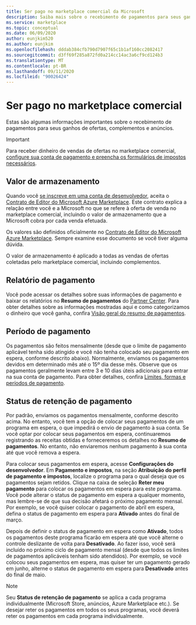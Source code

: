 ```yaml
---
title: Ser pago no marketplace comercial da Microsoft
description: Saiba mais sobre o recebimento de pagamentos para seus ganhos no marketplace comercial da Microsoft.
ms.service: marketplace
ms.topic: conceptual
ms.date: 06/09/2020
author: eunjkim520
ms.author: eunjkim
ms.openlocfilehash: dddab384cfb790d7907f65c1b1af160cc2082417
ms.sourcegitcommit: d3ff69f285a872fd0a214cc14ac3a6cf9cd124b3
ms.translationtype: MT
ms.contentlocale: pt-BR
ms.lasthandoff: 09/11/2020
ms.locfileid: "90026424"
---
```

# <a name="getting-paid-in-the-commercial-marketplace"></a>Ser pago no marketplace comercial

Estas são algumas informações importantes sobre o recebimento de pagamentos para seus ganhos de ofertas, complementos e anúncios.

> [!IMPORTANT]
> Para receber dinheiro de vendas de ofertas no marketplace comercial, [configure sua conta de pagamento e preencha os formulários de impostos necessários](marketplace-payout-account-setup.md).

## <a name="store-fee"></a>Valor de armazenamento

Quando você [se inscreve em uma conta de desenvolvedor](https://go.microsoft.com/fwlink/p/?LinkID=615100), aceita o [Contrato de Editor do Microsoft Azure Marketplace](https://go.microsoft.com/fwlink/p/?LinkID=699560). Este contrato explica a relação entre você e a Microsoft no que se refere à oferta de venda no marketplace comercial, incluindo o valor de armazenamento que a Microsoft cobra por cada venda efetuada.

Os valores são definidos oficialmente no [Contrato de Editor do Microsoft Azure Marketplace](https://go.microsoft.com/fwlink/p/?LinkID=699560). Sempre examine esse documento se você tiver alguma dúvida.

O valor de armazenamento é aplicado a todas as vendas de ofertas coletadas pelo marketplace comercial, incluindo complementos.

## <a name="payout-reporting"></a>Relatório de pagamento

Você pode acessar os detalhes sobre suas informações de pagamento e baixar os relatórios no **Resumo de pagamentos** do [Partner Center](https://partner.microsoft.com/dashboard). Para obter detalhes sobre as informações mostradas aqui e como categorizamos o dinheiro que você ganha, confira [Visão geral do resumo de pagamentos](/azure/marketplace/payout-summary-overview).

## <a name="payout-time-frame"></a>Período de pagamento

Os pagamentos são feitos mensalmente (desde que o limite de pagamento aplicável tenha sido atingido e você não tenha colocado seu pagamento em espera, conforme descrito abaixo). Normalmente, enviamos os pagamentos devidos em determinado mês até o 15º dia desse mês. Observe que os pagamentos geralmente levam entre 3 e 10 dias úteis adicionais para entrar na sua conta de pagamento. Para obter detalhes, confira [Limites, formas e períodos de pagamento](/azure/marketplace/payment-thresholds-methods-timeframes).

## <a name="payout-hold-status"></a>Status de retenção de pagamento

Por padrão, enviamos os pagamentos mensalmente, conforme descrito acima. No entanto, você tem a opção de colocar seus pagamentos de um programa em espera, o que impedirá o envio de pagamento à sua conta. Se você optar por colocar seus pagamentos em espera, continuaremos registrando as receitas obtidas e forneceremos os detalhes no **Resumo de pagamentos**. No entanto, não enviaremos nenhum pagamento à sua conta até que você remova a espera.

Para colocar seus pagamentos em espera, acesse **Configurações do desenvolvedor**. Em **Pagamento e impostos**, na seção **Atribuição do perfil de pagamento e impostos**, localize o programa para o qual deseja que os pagamentos sejam retidos. Clique na caixa de seleção **Reter meu pagamento** para colocar os pagamentos em espera para este programa. Você pode alterar o status de pagamento em espera a qualquer momento, mas lembre-se de que sua decisão afetará o próximo pagamento mensal. Por exemplo, se você quiser colocar o pagamento de abril em espera, defina o status de pagamento em espera para **Ativado** antes do final de março.

Depois de definir o status de pagamento em espera como **Ativado**, todos os pagamentos deste programa ficarão em espera até que você alterne o controle deslizante de volta para **Desativado**. Ao fazer isso, você será incluído no próximo ciclo de pagamento mensal (desde que todos os limites de pagamentos aplicáveis tenham sido atendidos). Por exemplo, se você colocou seus pagamentos em espera, mas quiser ter um pagamento gerado em junho, alterne o status de pagamento em espera para **Desativado** antes do final de maio.

> [!NOTE]
> Seu **Status de retenção de pagamento** se aplica a cada programa individualmente (Microsoft Store, anúncios, Azure Marketplace etc.). Se desejar reter os pagamentos em todos os seus programas, você deverá reter os pagamentos em cada programa individualmente.

